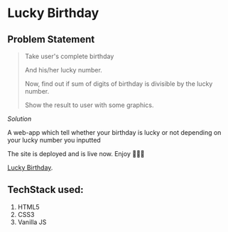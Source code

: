 # Lucky Birthday

## Problem Statement

>Take user's complete birthday
>
>And his/her lucky number.
>
>Now, find out if sum of digits of birthday is divisible by the lucky number.
>
>Show the result to user with some graphics.

*Solution*

A web-app which tell whether your birthday is lucky or not depending on your lucky number you inputted

The site is deployed and is live now. Enjoy 🎉🎈✨

[Lucky Birthday](https://birth-date-luck.netlify.app/).

## TechStack used:
1. HTML5
2. CSS3
3. Vanilla JS
